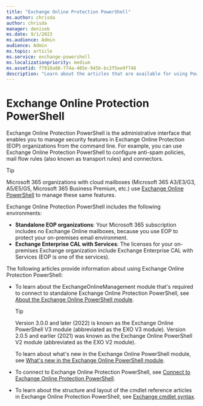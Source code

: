 ```yaml
---
title: "Exchange Online Protection PowerShell"
ms.author: chrisda
author: chrisda
manager: deniseb
ms.date: 9/1/2023
ms.audience: Admin
audience: Admin
ms.topic: article
ms.service: exchange-powershell
ms.localizationpriority: medium
ms.assetid: f7918a88-774a-405e-945b-bc2f5ee9f748
description: "Learn about the articles that are available for using PowerShell in Exchange Online Protection (EOP) only organizations without cloud mailboxes."
---
```


# Exchange Online Protection PowerShell

Exchange Online Protection PowerShell is the administrative interface that enables you to manage security features in Exchange Online Protection (EOP) organizations from the command line. For example, you can use Exchange Online Protection PowerShell to configure anti-spam policies, mail flow rules (also known as transport rules) and connectors.

> [!TIP]
> Microsoft 365 organizations with cloud mailboxes (Microsoft 365 A3/E3/G3, A5/E5/G5, Microsoft 365 Business Premium, etc.) use [Exchange Online PowerShell](exchange-online-powershell.md) to manage these same features.

Exchange Online Protection PowerShell includes the following environments:

- **Standalone EOP organizations**: Your Microsoft 365 subscription includes no Exchange Online mailboxes, because you use EOP to protect your on-premises email environment.
- **Exchange Enterprise CAL with Services**: The licenses for your on-premises Exchange organization include Exchange Enterprise CAL with Services (EOP is one of the services).

The following articles provide information about using Exchange Online Protection PowerShell:

- To learn about the ExchangeOnlineManagement module that's required to connect to standalone Exchange Online Protection PowerShell, see [About the Exchange Online PowerShell module](exchange-online-powershell-v2.md).

  > [!TIP]
  > Version 3.0.0 and later (2022) is known as the Exchange Online PowerShell V3 module (abbreviated as the EXO V3 module). Version 2.0.5 and earlier (2021) was known as the Exchange Online PowerShell V2 module (abbreviated as the EXO V2 module).

  To learn about what's new in the Exchange Online PowerShell module, see [What's new in the Exchange Online PowerShell module](whats-new-in-the-exo-module.md).

- To connect to Exchange Online Protection PowerShell, see [Connect to Exchange Online Protection PowerShell](connect-to-exchange-online-protection-powershell.md).

- To learn about the structure and layout of the cmdlet reference articles in Exchange Online Protection PowerShell, see [Exchange cmdlet syntax](exchange-cmdlet-syntax.md).
